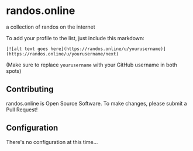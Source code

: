 #  randos.online

a collection of randos on the internet

To add your profile to the list, just include this markdown: 


`[![alt text goes here](https://randos.online/u/yourusername)](https://randos.online/u/yourusername/next)`

(Make sure to replace `yourusername` with your GitHub username in both spots)

## Contributing
randos.online is Open Source Software. To make changes, please submit a Pull Request! 

## Configuration
There's no configuration at this time...

